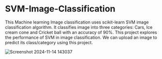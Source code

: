 # SVM-Image-Classification
This Machine learning Image classification uses scikit-learn SVM image classification algorithm. It classifies image into three categories:  Cars, Ice cream cone and Cricket ball with an accuracy of 90%. This project explores the performance of SVM in image classification. We can upload an image to predict its class/category using this project.

![Screenshot 2024-11-14 143037](https://github.com/user-attachments/assets/74950612-acdd-4bf7-9482-c79daac4cc9f)




